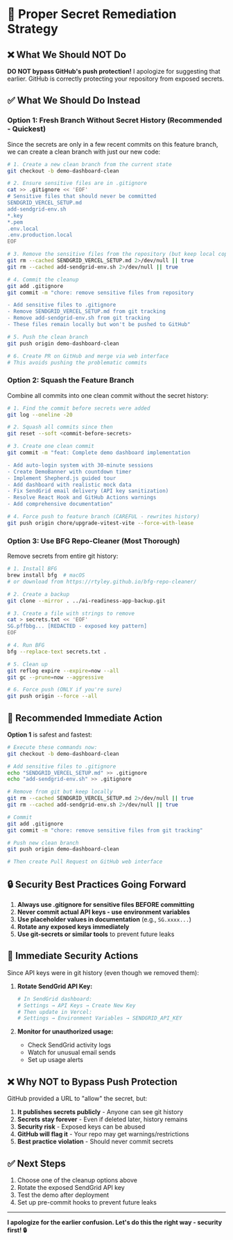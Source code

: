 # 🔐 Proper Secret Remediation Strategy

## ❌ What We Should NOT Do

**DO NOT bypass GitHub's push protection!** I apologize for suggesting that earlier. GitHub is correctly protecting your repository from exposed secrets.

## ✅ What We Should Do Instead

### Option 1: Fresh Branch Without Secret History (Recommended - Quickest)

Since the secrets are only in a few recent commits on this feature branch, we can create a clean branch with just our new code:

```bash
# 1. Create a new clean branch from the current state
git checkout -b demo-dashboard-clean

# 2. Ensure sensitive files are in .gitignore
cat >> .gitignore << 'EOF'
# Sensitive files that should never be committed
SENDGRID_VERCEL_SETUP.md
add-sendgrid-env.sh
*.key
*.pem
.env.local
.env.production.local
EOF

# 3. Remove the sensitive files from the repository (but keep local copies)
git rm --cached SENDGRID_VERCEL_SETUP.md 2>/dev/null || true
git rm --cached add-sendgrid-env.sh 2>/dev/null || true

# 4. Commit the cleanup
git add .gitignore
git commit -m "chore: remove sensitive files from repository

- Add sensitive files to .gitignore
- Remove SENDGRID_VERCEL_SETUP.md from git tracking
- Remove add-sendgrid-env.sh from git tracking
- These files remain locally but won't be pushed to GitHub"

# 5. Push the clean branch
git push origin demo-dashboard-clean

# 6. Create PR on GitHub and merge via web interface
# This avoids pushing the problematic commits
```

### Option 2: Squash the Feature Branch

Combine all commits into one clean commit without the secret history:

```bash
# 1. Find the commit before secrets were added
git log --oneline -20

# 2. Squash all commits since then
git reset --soft <commit-before-secrets>

# 3. Create one clean commit
git commit -m "feat: Complete demo dashboard implementation

- Add auto-login system with 30-minute sessions
- Create DemoBanner with countdown timer
- Implement Shepherd.js guided tour
- Add dashboard with realistic mock data
- Fix SendGrid email delivery (API key sanitization)
- Resolve React Hook and GitHub Actions warnings
- Add comprehensive documentation"

# 4. Force push to feature branch (CAREFUL - rewrites history)
git push origin chore/upgrade-vitest-vite --force-with-lease
```

### Option 3: Use BFG Repo-Cleaner (Most Thorough)

Remove secrets from entire git history:

```bash
# 1. Install BFG
brew install bfg  # macOS
# or download from https://rtyley.github.io/bfg-repo-cleaner/

# 2. Create a backup
git clone --mirror . ../ai-readiness-app-backup.git

# 3. Create a file with strings to remove
cat > secrets.txt << 'EOF'
SG.pffbbg... [REDACTED - exposed key pattern]
EOF

# 4. Run BFG
bfg --replace-text secrets.txt .

# 5. Clean up
git reflog expire --expire=now --all
git gc --prune=now --aggressive

# 6. Force push (ONLY if you're sure)
git push origin --force --all
```

## 🎯 Recommended Immediate Action

**Option 1** is safest and fastest:

```bash
# Execute these commands now:
git checkout -b demo-dashboard-clean

# Add sensitive files to .gitignore
echo "SENDGRID_VERCEL_SETUP.md" >> .gitignore
echo "add-sendgrid-env.sh" >> .gitignore

# Remove from git but keep locally
git rm --cached SENDGRID_VERCEL_SETUP.md 2>/dev/null || true
git rm --cached add-sendgrid-env.sh 2>/dev/null || true

# Commit
git add .gitignore
git commit -m "chore: remove sensitive files from git tracking"

# Push new clean branch
git push origin demo-dashboard-clean

# Then create Pull Request on GitHub web interface
```

## 🔒 Security Best Practices Going Forward

1. **Always use .gitignore for sensitive files BEFORE committing**
2. **Never commit actual API keys - use environment variables**
3. **Use placeholder values in documentation** (e.g., `SG.xxxx...`)
4. **Rotate any exposed keys immediately**
5. **Use git-secrets or similar tools** to prevent future leaks

## 🚨 Immediate Security Actions

Since API keys were in git history (even though we removed them):

1. **Rotate SendGrid API Key:**
   ```bash
   # In SendGrid dashboard:
   # Settings → API Keys → Create New Key
   # Then update in Vercel:
   # Settings → Environment Variables → SENDGRID_API_KEY
   ```

2. **Monitor for unauthorized usage:**
   - Check SendGrid activity logs
   - Watch for unusual email sends
   - Set up usage alerts

## ❌ Why NOT to Bypass Push Protection

GitHub provided a URL to "allow" the secret, but:

1. **It publishes secrets publicly** - Anyone can see git history
2. **Secrets stay forever** - Even if deleted later, history remains
3. **Security risk** - Exposed keys can be abused
4. **GitHub will flag it** - Your repo may get warnings/restrictions
5. **Best practice violation** - Should never commit secrets

## ✅ Next Steps

1. Choose one of the cleanup options above
2. Rotate the exposed SendGrid API key
3. Test the demo after deployment
4. Set up pre-commit hooks to prevent future leaks

---

**I apologize for the earlier confusion. Let's do this the right way - security first! 🔒**
